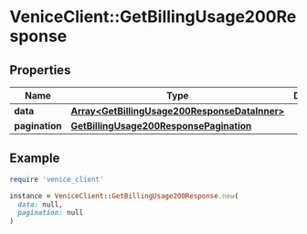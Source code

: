 # VeniceClient::GetBillingUsage200Response

## Properties

| Name | Type | Description | Notes |
| ---- | ---- | ----------- | ----- |
| **data** | [**Array&lt;GetBillingUsage200ResponseDataInner&gt;**](GetBillingUsage200ResponseDataInner.md) |  |  |
| **pagination** | [**GetBillingUsage200ResponsePagination**](GetBillingUsage200ResponsePagination.md) |  |  |

## Example

```ruby
require 'venice_client'

instance = VeniceClient::GetBillingUsage200Response.new(
  data: null,
  pagination: null
)
```

